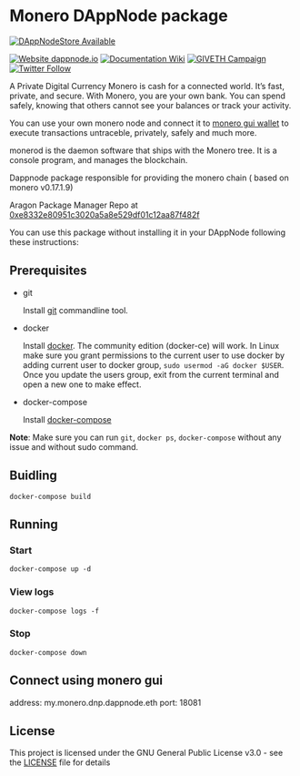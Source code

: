 # Monero DAppNode package

[![DAppNodeStore Available](https://img.shields.io/badge/DAppNodeStore-Available-brightgreen.svg)](http://my.admin.dnp.dappnode.eth/#/installer/monero.dnp.dappnode.eth)

[![Website dappnode.io](https://img.shields.io/badge/Website-dappnode.io-brightgreen.svg)](https://dappnode.io/)
[![Documentation Wiki](https://img.shields.io/badge/Documentation-Wiki-brightgreen.svg)](https://github.com/dappnode/DAppNode/wiki)
[![GIVETH Campaign](https://img.shields.io/badge/GIVETH-Campaign-1e083c.svg)](https://beta.giveth.io/campaigns/5b44b198647f33526e67c262)
[![Twitter Follow](https://img.shields.io/twitter/follow/espadrine.svg?style=social&label=Follow)](https://twitter.com/DAppNode?lang=es)

A Private Digital Currency
Monero is cash for a connected world. It’s fast, private, and secure. With Monero, you are your own bank. You can spend safely, knowing that others cannot see your balances or track your activity.

You can use your own monero node and connect it to [monero gui wallet](https://web.getmonero.org/downloads/#gui) to execute transactions untraceble, privately, safely and much more.

monerod is the daemon software that ships with the Monero tree. It is a console program, and manages the blockchain.

Dappnode package responsible for providing the monero chain ( based on monero v0.17.1.9)

Aragon Package Manager Repo at [0xe8332e80951c3020a5a8e529df01c12aa87f482f ](https://etherscan.io/address/0xe8332e80951c3020a5a8e529df01c12aa87f482f)

You can use this package without installing it in your DAppNode following these instructions:

## Prerequisites

- git

  Install [git](https://git-scm.com/book/en/v2/Getting-Started-Installing-Git) commandline tool.

- docker

  Install [docker](https://docs.docker.com/engine/installation). The community edition (docker-ce) will work. In Linux make sure you grant permissions to the current user to use docker by adding current user to docker group, `sudo usermod -aG docker $USER`. Once you update the users group, exit from the current terminal and open a new one to make effect.

- docker-compose

  Install [docker-compose](https://docs.docker.com/compose/install)

**Note**: Make sure you can run `git`, `docker ps`, `docker-compose` without any issue and without sudo command.

## Buidling

`docker-compose build`

## Running

### Start

`docker-compose up -d`

### View logs

`docker-compose logs -f`

### Stop

`docker-compose down`

## Connect using monero gui

address: my.monero.dnp.dappnode.eth
port: 18081

## License

This project is licensed under the GNU General Public License v3.0 - see the [LICENSE](LICENSE) file for details

